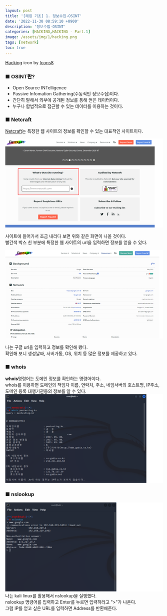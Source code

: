 ```yaml
---
layout: post
title: '[해킹 기초] 1. 정보수집-OSINT'
date: '2022-11-30 08:59:10 +0900'
description: '정보수집-OSINT'
categories: [HACKING,HACKING - Part.1]
image: /assets/img/1/hacking.png
tags: [network]
toc: true
---
```

<a text-size="1px" target="_blank" href="https://icons8.com/icon/5503/hacking">Hacking</a> icon by <a target="_blank" href="https://icons8.com">Icons8</a>

### <b>■ OSINT란?</b>
- Open Source INTelligence 
- Passive Infomation Gathering(수동적인 정보수집)이다.
- 간단히 말해서 외부에 공개된 정보를 통해 얻은 데이터이다.
- 누구나 합법적으로 접근할 수 있는 데이터를 이용하는 것이다.

### <b>■ Netcraft</b>

[Netcraft](https://www.netcraft.com/)는 특정한 웹 사이트의 정보를 확인할 수 있는 대표적인 사이트이다.

<img src="/assets/img/hacking/part1-2-1.png" alt="표사진"><br>

사이트에 들어가서 조금 내리다 보면 위와 같은 화면이 나올 것이다.<br>
빨간색 박스 친 부분에 특정한 웹 사이트의 url을 입력하면 정보를 얻을 수 있다.

<img src="/assets/img/hacking/part1-2-2.png" alt="표사진"><br>

나는 구글 url을 입력하고 정보를 확인해 봤다.<br>
확인해 보니 생성날짜, 서버가동, OS, 위치 등 많은 정보를 제공하고 있다.

### <b>■ whois</b>
<b>whois</b>명령어는 도메인 정보를 확인하는 명령어이다.<br>
whois를 이용하면 도메인의 책임자 이름, 연락처, 주소, 네임서버의 호스트명, IP주소, 도메인 등록 대행기관등의 정보를 알 수 있다.<br>
<img src="/assets/img/hacking/part1-2-3.png" alt="표사진"><br>


### <b>■ nslookup</b>
<img src="/assets/img/hacking/part1-2.png" alt="표사진"><br>
나는 kali linux를 활용해서 nslookup을 실행했다.<br>
nslookup 명령어를 입력하고 Enter를 누르면 입력하라고 ">"가 나온다.<br>
그럼 IP를 얻고 싶은 URL를 입력하면 Address를 반환해준다.<br>
